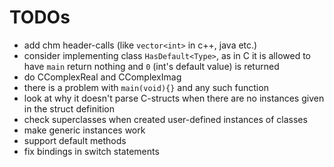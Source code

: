 # TODOs

- add chm header-calls (like `vector<int>` in c++, java etc.)
- consider implementing class `HasDefault<Type>`, as in C it is allowed to have `main` return nothing and `0` (int's default value) is returned
- do CComplexReal and CComplexImag
- there is a problem with `main(void){}` and any such function
- look at why it doesn't parse C-structs when there are no instances given in the struct definition
- check superclasses when created user-defined instances of classes
- make generic instances work
- support default methods
- fix bindings in switch statements

